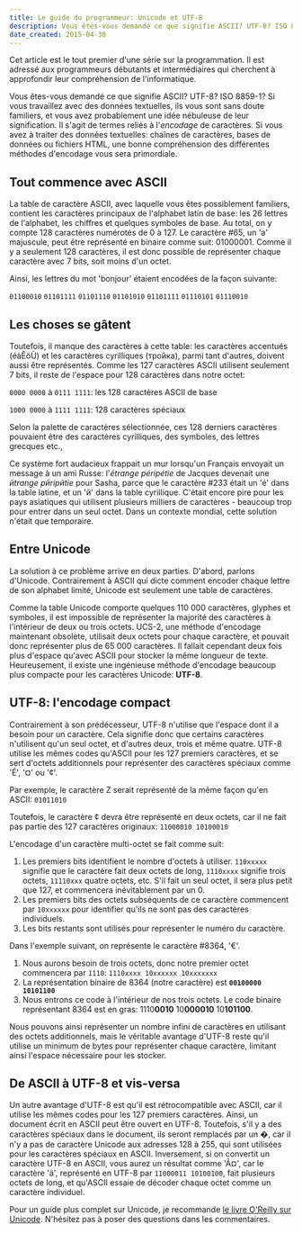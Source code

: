 ```yaml
---
title: Le guide du programmeur: Unicode et UTF-8
description: Vous êtes-vous demandé ce que signifie ASCII? UTF-8? ISO 8859-1? Voici comment ça fonctionne.
date_created: 2015-04-30
---
```


Cet article est le tout premier d'une série sur la programmation. Il est adressé aux programmeurs débutants et intermédiaires qui cherchent à approfondir leur compréhension de l'informatique.

Vous êtes-vous demandé ce que signifie ASCII? UTF-8? ISO 8859-1? Si vous travaillez avec des données textuelles, ils vous sont sans doute familiers, et vous avez probablement une idée nébuleuse de leur signification. Il s'agit de termes reliés à l'*encodage* de caractères. Si vous avez à traiter des données textuelles: chaînes de caractères, bases de données ou fichiers HTML, une bonne compréhension des différentes méthodes d'encodage vous sera primordiale.

## Tout commence avec ASCII

La table de caractère ASCII, avec laquelle vous êtes possiblement familiers, contient les caractères principaux de l'alphabet latin de base: les 26 lettres de l'alphabet, les chiffres et quelques symboles de base. Au total, on y compte 128 caractères numérotés de 0 à 127. Le caractère #65, un 'a' majuscule, peut être représenté en binaire comme suit: 01000001. Comme il y a seulement 128 caractères, il est donc possible de représenter chaque caractère avec 7 bits, soit moins d'un octet.

Ainsi, les lettres du mot 'bonjour' étaient encodées de la façon suivante:

`01100010` `01101111` `01101110` `01101010` `01101111` `01110101` `01110010`

## Les choses se gâtent

Toutefois, il manque des caractères à cette table: les caractères accentués (éàÊöÙ) et les caractères cyrilliques (тро́йка), parmi tant d'autres, doivent aussi être représentés. Comme les 127 caractères ASCII utilisent seulement 7 bits, il reste de l'espace pour 128 caractères dans notre octet:

`0000 0000` à `0111 1111`: les 128 caractères ASCII de base

`1000 0000` à `1111 1111`: 128 caractères spéciaux

Selon la palette de caractères sélectionnée, ces 128 derniers caractères pouvaient être des caractères cyrilliques, des symboles, des lettres grecques etc.,

Ce système fort audacieux frappait un mur lorsqu'un Français envoyait un message à un ami Russe: l'*étrange péripétie* de Jacques devenait une *йtrange pйripйtie* pour Sasha, parce que le caractère #233 était un 'é' dans la table latine, et un 'й' dans la table cyrillique. C'était encore pire pour les pays asiatiques qui utilisent plusieurs milliers de caractères - beaucoup trop pour entrer dans un seul octet. Dans un contexte mondial, cette solution n'était que temporaire.

## Entre Unicode

La solution à ce problème arrive en deux parties. D'abord, parlons d'Unicode. Contrairement à ASCII qui dicte comment encoder chaque lettre de son alphabet limité, Unicode est seulement une table de caractères.

Comme la table Unicode comporte quelques 110 000 caractères, glyphes et symboles, il est impossible de représenter la majorité des caractères à l'intérieur de deux ou trois octets. UCS-2, une méthode d'encodage maintenant obsolète, utilisait deux octets pour chaque caractère, et pouvait donc représenter plus de 65 000 caractères. Il fallait cependant deux fois plus d'espace qu'avec ASCII pour stocker la même longueur de texte. Heureusement, il existe une ingénieuse méthode d'encodage beaucoup plus compacte pour les caractères Unicode: **UTF-8**.

## UTF-8: l'encodage compact

Contrairement à son prédécesseur, UTF-8 n'utilise que l'espace dont il a besoin pour un caractère. Cela signifie donc que certains caractères n'utilisent qu'un seul octet, et d'autres deux, trois et même quatre. UTF-8 utilise les mêmes codes qu'ASCII pour les 127 premiers caractères, et se sert d'octets additionnels pour représenter des caractères spéciaux comme 'É', '¤' ou '¢'.

Par exemple, le caractère Z serait représenté de la même façon qu'en ASCII: `01011010`

Toutefois, le caractère ¢ devra être représenté en deux octets, car il ne fait pas partie des 127 caractères originaux: `11000010 10100010`

L'encodage d'un caractère multi-octet se fait comme suit:

1. Les premiers bits identifient le nombre d'octets à utiliser. `110xxxxx` signifie que le caractère fait deux octets de long, `1110xxxx` signifie trois octets, `11110xxx` quatre octets, etc. S'il fait un seul octet, il sera plus petit que 127, et commencera inévitablement par un 0.
2. Les premiers bits des octets subséquents de ce caractère commencent par `10xxxxxx` pour identifier qu'ils ne sont pas des caractères individuels.
3. Les bits restants sont utilisés pour représenter le numéro du caractère.

Dans l'exemple suivant, on représente le caractère #8364, '€'.

1. Nous aurons besoin de trois octets, donc notre premier octet commencera par `1110`: `1110xxxx 10xxxxxx 10xxxxxxx`
2. La représentation binaire de 8364 (notre caractère) est **`00100000 10101100`**
3. Nous entrons ce code à l'intérieur de nos trois octets. Le code binaire représentant 8364 est en gras: 1110<span><strong>0010</strong></span> 10<span><strong>000010</strong></span> 10<span><strong>101100</strong></span>.

Nous pouvons ainsi représenter un nombre infini de caractères en utilisant des octets additionnels, mais le véritable avantage d'UTF-8 reste qu'il utilise un minimum de bytes pour représenter chaque caractère, limitant ainsi l'espace nécessaire pour les stocker.

## De ASCII à UTF-8 et vis-versa

Un autre avantage d'UTF-8 est qu'il est rétrocompatible avec ASCII, car il utilise les mêmes codes pour les 127 premiers caractères. Ainsi, un document écrit en ASCII peut être ouvert en UTF-8. Toutefois, s'il y a des caractères spéciaux dans le document, ils seront remplacés par un �, car il n'y a pas de caractère Unicode aux adresses 128 à 255, qui sont utilisées pour les caractères spéciaux en ASCII. Inversement, si on convertit un caractère UTF-8 en ASCII, vous aurez un résultat comme 'Ã¤', car le caractère 'ä', représenté en UTF-8 par `11000011 10100100`, fait plusieurs octets de long, et qu'ASCII essaie de décoder chaque octet comme un caractère individuel.

Pour un guide plus complet sur Unicode, je recommande [le livre O'Reilly sur Unicode](http://amzn.to/2fCgLB2). N'hésitez pas à poser des questions dans les commentaires.

